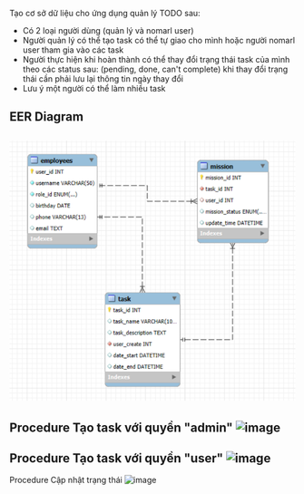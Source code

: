 Tạo cơ sở dữ liệu cho ứng dụng quản lý TODO sau:

- Có 2 loại người dùng (quản lý và nomarl user)
- Người quản lý có thể tạo task có thể tự giao cho mình hoặc người nomarl user tham gia vào các task
- Người thực hiện khi hoàn thành có thể thay đổi trạng thái task của mình theo các status sau: (pending, done, can't complete) khi thay đổi trạng thái cần phải lưu lại thông tin ngày thay đổi
- Lưu ý một người có thể làm nhiều task

EER Diagram
----
![EER Diagram](/EERDiagram.png)
----
Procedure Tạo task với quyền "admin"
<img width="753" height="523" alt="image" src="https://github.com/user-attachments/assets/8c839829-55b9-4996-84cf-d1f1d8ab6b64" />
-
Procedure Tạo task với quyền "user"
<img width="751" height="512" alt="image" src="https://github.com/user-attachments/assets/5f7cbe70-aeb7-4974-8a6b-66f547396de6" />
-
Procedure Cập nhật trạng thái
<img width="733" height="533" alt="image" src="https://github.com/user-attachments/assets/64fd5b80-71c7-41ba-b73d-3be3233b3cf0" />
